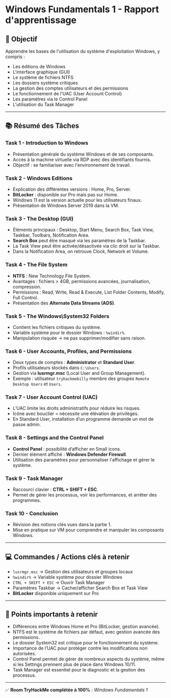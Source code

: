# Windows Fundamentals 1 - Rapport d'apprentissage

## 🎯 Objectif
Apprendre les bases de l'utilisation du système d'exploitation Windows, y compris :
- Les éditions de Windows
- L'interface graphique (GUI)
- Le système de fichiers NTFS
- Les dossiers système critiques
- La gestion des comptes utilisateurs et des permissions
- Le fonctionnement de l'UAC (User Account Control)
- Les paramètres via le Control Panel
- L'utilisation du Task Manager

---

## 📚 Résumé des Tâches

### **Task 1 - Introduction to Windows**
- Présentation générale du système Windows et de ses composants.
- Accès à la machine virtuelle via RDP avec des identifiants fournis.
- Objectif : se familiariser avec l'environnement de travail.

### **Task 2 - Windows Editions**
- Explication des différentes versions : Home, Pro, Server.
- **BitLocker** : disponible sur Pro mais pas sur Home.
- Windows 11 est la version actuelle pour les utilisateurs finaux.
- Présentation de Windows Server 2019 dans la VM.

### **Task 3 - The Desktop (GUI)**
- Éléments principaux : Desktop, Start Menu, Search Box, Task View, Taskbar, Toolbars, Notification Area.
- **Search Box** peut être masqué via les paramètres de la Taskbar.
- La Task View peut être activée/désactivée via clic droit sur la Taskbar.
- Dans la Notification Area, on retrouve Clock, Network et Volume.

### **Task 4 - The File System**
- **NTFS** : New Technology File System.
- Avantages : fichiers > 4GB, permissions avancées, journalisation, compression.
- Permissions : Read, Write, Read & Execute, List Folder Contents, Modify, Full Control.
- Présentation des **Alternate Data Streams (ADS)**.

### **Task 5 - The Windows\System32 Folders**
- Contient les fichiers critiques du système.
- Variable système pour le dossier Windows : `%windir%`.
- Manipulation risquée → ne pas supprimer/modifier sans raison.

### **Task 6 - User Accounts, Profiles, and Permissions**
- Deux types de comptes : **Administrator** et **Standard User**.
- Profils utilisateurs stockés dans `C:\Users`.
- Gestion via **lusrmgr.msc** (Local User and Group Management).
- Exemple : utilisateur `tryhackmebilly` membre des groupes `Remote Desktop Users` et `Users`.

### **Task 7 - User Account Control (UAC)**
- L’UAC limite les droits administratifs pour réduire les risques.
- Icône avec bouclier = nécessite une élévation de privilèges.
- En Standard User, installation d’un programme demande un mot de passe admin.

### **Task 8 - Settings and the Control Panel**
- **Control Panel** : possibilité d’afficher en Small icons.
- Dernier élément affiché : **Windows Defender Firewall**.
- Utilisation des paramètres pour personnaliser l'affichage et gérer le système.

### **Task 9 - Task Manager**
- Raccourci clavier : **CTRL + SHIFT + ESC**.
- Permet de gérer les processus, voir les performances, et arrêter des programmes.

### **Task 10 - Conclusion**
- Révision des notions clés vues dans la partie 1.
- Mise en pratique sur VM pour comprendre et manipuler les composants Windows.

---

## 💻 Commandes / Actions clés à retenir
- `lusrmgr.msc` → Gestion des utilisateurs et groupes locaux
- `%windir%` → Variable système pour dossier Windows
- `CTRL + SHIFT + ESC` → Ouvrir Task Manager
- Paramètres Taskbar → Cacher/afficher Search Box et Task View
- **BitLocker** disponible uniquement sur Pro

---

## 📌 Points importants à retenir
- Différences entre Windows Home et Pro (BitLocker, gestion avancée).
- NTFS est le système de fichiers par défaut, avec gestion avancée des permissions.
- Le dossier System32 est critique pour le fonctionnement du système.
- Importance de l’UAC pour protéger contre les modifications non autorisées.
- Control Panel permet de gérer de nombreux aspects du système, même si les Settings prennent plus de place dans Windows 10/11.
- Task Manager est essentiel pour le diagnostic et la gestion des processus.

---

✅ **Room TryHackMe complétée à 100%** : *Windows Fundamentals 1*
